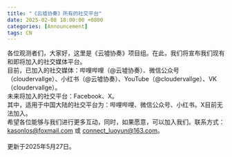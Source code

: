 ```yaml
---
title: "《云墟协奏》所有的社交平台"
date: 2025-02-08 18:00:00 +0800
categories: [Announcement]
tags: CN
---
```

各位观测者们，大家好，这里是《云墟协奏》项目组。在此，我们将宣布我们现有和即将加入的社交媒体平台。<br/>
目前，已加入的社交媒体：哔哩哔哩（@云墟协奏）、微信公众号（cloudervallge）、小红书（@云墟协奏）、YouTube（@cloudervallge）、VK（cloudervallge）。<br/>
未来将加入的社交平台：Facebook、X。<br/>
其中，适用于中国大陆的社交平台为：哔哩哔哩、微信公众号、小红书。X目前无法加入。<br/>
希望各位能够与我们进行更多互动，同时，如果愿意，可以加入我们。联系方式：kasonlos@foxmail.com 或 connect_luoyun@163.com。<br/>
<br/>
更新于2025年5月27日。<br/>
